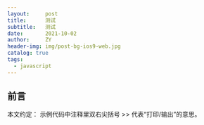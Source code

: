 ```yaml
---
layout:     post
title:      测试
subtitle:   测试
date:       2021-10-02
author:     ZY
header-img: img/post-bg-ios9-web.jpg
catalog: true
tags:
  - javascript
---
```


## 前言
本文约定： 示例代码中注释里双右尖括号 >> 代表“打印/输出”的意思。

